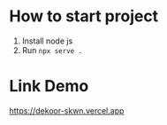 # How to start project

1. Install node js
2. Run `npx serve .`

# Link Demo

https://dekoor-skwn.vercel.app
